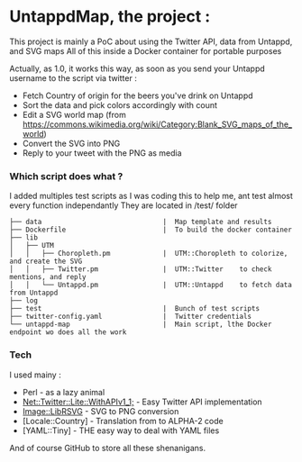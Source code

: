 # UntappdMap, the project :

This project is mainly a PoC about using the Twitter API, data from Untappd, and SVG maps
All of this inside a Docker container for portable purposes

Actually, as 1.0, it works this way, as soon as you send your Untappd username to the script via twitter :

 - Fetch Country of origin for the beers you've drink on Untappd
 - Sort the data and pick colors accordingly with count
 - Edit a SVG world map (from https://commons.wikimedia.org/wiki/Category:Blank_SVG_maps_of_the_world)
 - Convert the SVG into PNG
 - Reply to your tweet with the PNG as media

### Which script does what ?

I added multiples test scripts as I was coding this to help me, ant test almost every function independantly
They are located in /test/ folder

```
├── data                              |  Map template and results
├── Dockerfile                        |  To build the docker container
├── lib
│   ├── UTM
│   │   ├── Choropleth.pm             |  UTM::Choropleth to colorize, and create the SVG
│   │   ├── Twitter.pm                |  UTM::Twitter    to check mentions, and reply
│   │   └── Untappd.pm                |  UTM::Untappd    to fetch data from Untappd
├── log
├── test                              |  Bunch of test scripts
├── twitter-config.yaml               |  Twitter credentials
└── untappd-map                       |  Main script, lthe Docker endpoint wo does all the work
```

### Tech

I used mainy :

* Perl - as a lazy animal
* [Net::Twitter::Lite::WithAPIv1_1;](http://search.cpan.org/~mmims/Net-Twitter-Lite-0.12008/lib/Net/Twitter/Lite/WithAPIv1_1.pod) - Easy Twitter API implementation
* [Image::LibRSVG](http://search.cpan.org/~tomson/Image-LibRSVG-0.07/lib/Image/LibRSVG.pm) - SVG to PNG conversion
* [Locale::Country] - Translation from <Countryname> to ALPHA-2 code
* [YAML::Tiny] - THE easy way to deal with YAML files

And of course GitHub to store all these shenanigans. 

